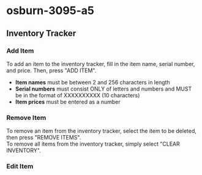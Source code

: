 # osburn-3095-a5
## Inventory Tracker

### Add Item
To add an item to the inventory tracker, fill in the item name, serial number, and price. Then, press "ADD ITEM".
* **Item names** must be between 2 and 256 characters in length
* **Serial numbers** must consist ONLY of letters and numbers and MUST be in the format of XXXXXXXXXX (10 characters)
* **Item prices** must be entered as a number

### Remove Item
To remove an item from the inventory tracker, select the item to be deleted, then press "REMOVE ITEMS".\
To remove all items from the inventory tracker, simply select "CLEAR INVENTORY".

### Edit Item

